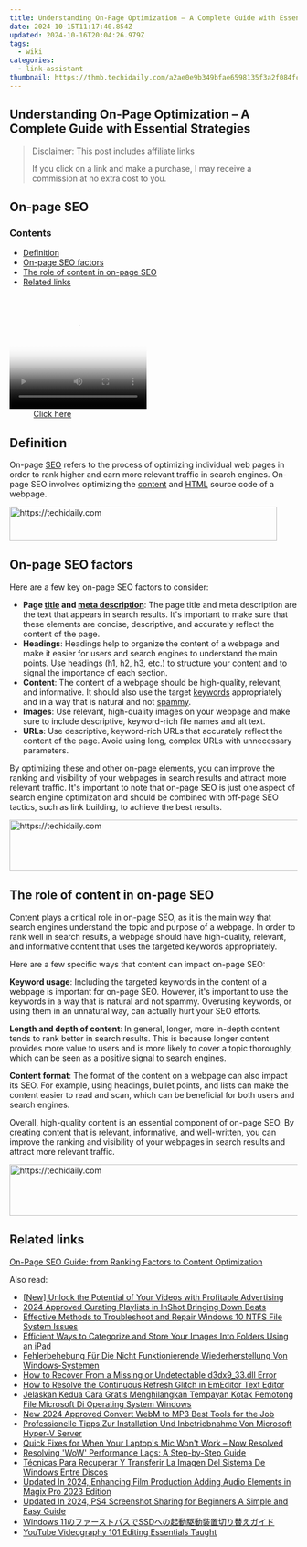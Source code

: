 ```yaml
---
title: Understanding On-Page Optimization – A Complete Guide with Essential Strategies
date: 2024-10-15T11:17:40.854Z
updated: 2024-10-16T20:04:26.979Z
tags:
  - wiki
categories:
  - link-assistant
thumbnail: https://thmb.techidaily.com/a2ae0e9b349bfae6598135f3a2f084fcd5a624b338e4413e4b9ca3add8f4727b.jpg
---
```


## Understanding On-Page Optimization – A Complete Guide with Essential Strategies

>  Disclaimer: This post includes affiliate links
>
>  If you click on a link and make a purchase, I may receive a commission at no extra cost to you.
>

## On-page SEO

### Contents

* [Definition](https://tools.techidaily.com/link-assistant/products/)
* [On-page SEO factors](https://tools.techidaily.com/link-assistant/products/)
* [The role of content in on-page SEO](https://tools.techidaily.com/link-assistant/products/)
* [Related links](https://tools.techidaily.com/link-assistant/products/)

<!-- affiliate ads begin -->
<span id="1328679">
					<video width="240" height="200" style="cursor:pointer"
           poster="//a.impactradius-go.com/display-clicktoplayimage/1328679.png"
           onclick="if(!this.playClicked){this.play();this.setAttribute('controls',true);this.playClicked=true;}">
	   <source src="//a.impactradius-go.com/display-ad/15852-1328679">
	   <img src="//a.impactradius-go.com/display-clicktoplayimage/1328679.png" style="border: none; height: 100%; width: 100%; object-fit: contain">
	</video>
	<div style="width:150px;text-align:center"><a href="javascript:window.open(decodeURIComponent('https%3A%2F%2Fthefitville.pxf.io%2Fc%2F5597632%2F1328679%2F15852'), '_blank');void(0);">Click here</a></div>
</span>
<img height="0" width="0" src="https://imp.pxf.io/i/5597632/1328679/15852" style="position:absolute;visibility:hidden;" border="0" />
<!-- affiliate ads end -->

## Definition

On-page [SEO](https://tools.techidaily.com/link-assistant/products/) refers to the process of optimizing individual web pages in order to rank higher and earn more relevant traffic in search engines. On-page SEO involves optimizing the [content](https://tools.techidaily.com/link-assistant/products/) and [HTML](https://tools.techidaily.com/link-assistant/products/) source code of a webpage.

<!-- affiliate ads begin -->
<a href="https://review-au.sjv.io/c/5597632/2098703/14409" target="_top" id="2098703">
  <img src="//a.impactradius-go.com/display-ad/14409-2098703" border="0" alt="https://techidaily.com" width="468" height="60"/>
</a>
<img height="0" width="0" src="https://review-au.sjv.io/i/5597632/2098703/14409" style="position:absolute;visibility:hidden;" border="0" />
<!-- affiliate ads end -->

## On-page SEO factors

Here are a few key on-page SEO factors to consider:

* **Page [title](https://tools.techidaily.com/link-assistant/products/) and [meta description](https://tools.techidaily.com/link-assistant/products/)**: The page title and meta description are the text that appears in search results. It's important to make sure that these elements are concise, descriptive, and accurately reflect the content of the page.
* **Headings**: Headings help to organize the content of a webpage and make it easier for users and search engines to understand the main points. Use headings (h1, h2, h3, etc.) to structure your content and to signal the importance of each section.
* **Content**: The content of a webpage should be high-quality, relevant, and informative. It should also use the target [keywords](https://tools.techidaily.com/link-assistant/products/) appropriately and in a way that is natural and not [spammy](https://tools.techidaily.com/link-assistant/products/).
* **Images**: Use relevant, high-quality images on your webpage and make sure to include descriptive, keyword-rich file names and alt text.
* **URLs**: Use descriptive, keyword-rich URLs that accurately reflect the content of the page. Avoid using long, complex URLs with unnecessary parameters.

By optimizing these and other on-page elements, you can improve the ranking and visibility of your webpages in search results and attract more relevant traffic. It's important to note that on-page SEO is just one aspect of search engine optimization and should be combined with off-page SEO tactics, such as link building, to achieve the best results.

<!-- affiliate ads begin -->
<a href="https://appsumo.8odi.net/c/5597632/2118320/7443" target="_top" id="2118320">
  <img src="//a.impactradius-go.com/display-ad/7443-2118320" border="0" alt="https://techidaily.com" width="728" height="90"/>
</a>
<img height="0" width="0" src="https://appsumo.8odi.net/i/5597632/2118320/7443" style="position:absolute;visibility:hidden;" border="0" />
<!-- affiliate ads end -->

## The role of content in on-page SEO

Content plays a critical role in on-page SEO, as it is the main way that search engines understand the topic and purpose of a webpage. In order to rank well in search results, a webpage should have high-quality, relevant, and informative content that uses the targeted keywords appropriately.

Here are a few specific ways that content can impact on-page SEO:

**Keyword usage**: Including the targeted keywords in the content of a webpage is important for on-page SEO. However, it's important to use the keywords in a way that is natural and not spammy. Overusing keywords, or using them in an unnatural way, can actually hurt your SEO efforts.

**Length and depth of content**: In general, longer, more in-depth content tends to rank better in search results. This is because longer content provides more value to users and is more likely to cover a topic thoroughly, which can be seen as a positive signal to search engines.

**Content format**: The format of the content on a webpage can also impact its SEO. For example, using headings, bullet points, and lists can make the content easier to read and scan, which can be beneficial for both users and search engines.

Overall, high-quality content is an essential component of on-page SEO. By creating content that is relevant, informative, and well-written, you can improve the ranking and visibility of your webpages in search results and attract more relevant traffic.

<!-- affiliate ads begin -->
<a href="https://appsumo.8odi.net/c/5597632/2094476/7443" target="_top" id="2094476">
  <img src="//a.impactradius-go.com/display-ad/7443-2094476" border="0" alt="https://techidaily.com" width="728" height="90"/>
</a>
<img height="0" width="0" src="https://appsumo.8odi.net/i/5597632/2094476/7443" style="position:absolute;visibility:hidden;" border="0" />
<!-- affiliate ads end -->

## Related links

[On-Page SEO Guide: from Ranking Factors to Content Optimization](https://tools.techidaily.com/link-assistant/products/)

<ins class="adsbygoogle"
     style="display:block"
     data-ad-format="autorelaxed"
     data-ad-client="ca-pub-7571918770474297"
     data-ad-slot="1223367746"></ins>

<ins class="adsbygoogle"
     style="display:block"
     data-ad-client="ca-pub-7571918770474297"
     data-ad-slot="8358498916"
     data-ad-format="auto"
     data-full-width-responsive="true"></ins>

<span class="atpl-alsoreadstyle">Also read:</span>
<div><ul>
<li><a href="https://youtube-sure.techidaily.com/nlock-the-potential-of-your-videos-with-profitable-advertising/"><u>[New] Unlock the Potential of Your Videos with Profitable Advertising</u></a></li>
<li><a href="https://fox-glue.techidaily.com/2024-approved-curating-playlists-in-inshot-bringing-down-beats/"><u>2024 Approved Curating Playlists in InShot Bringing Down Beats</u></a></li>
<li><a href="https://win-guides.techidaily.com/effective-methods-to-troubleshoot-and-repair-windows-10-ntfs-file-system-issues/"><u>Effective Methods to Troubleshoot and Repair Windows 10 NTFS File System Issues</u></a></li>
<li><a href="https://win-guides.techidaily.com/efficient-ways-to-categorize-and-store-your-images-into-folders-using-an-ipad/"><u>Efficient Ways to Categorize and Store Your Images Into Folders Using an iPad</u></a></li>
<li><a href="https://win-guides.techidaily.com/fehlerbehebung-fur-die-nicht-funktionierende-wiederherstellung-von-windows-systemen/"><u>Fehlerbehebung Für Die Nicht Funktionierende Wiederherstellung Von Windows-Systemen</u></a></li>
<li><a href="https://tech-renaissance.techidaily.com/how-to-recover-from-a-missing-or-undetectable-d3dx933dll-error/"><u>How to Recover From a Missing or Undetectable d3dx9_33.dll Error</u></a></li>
<li><a href="https://win-guides.techidaily.com/how-to-resolve-the-continuous-refresh-glitch-in-emeditor-text-editor/"><u>How to Resolve the Continuous Refresh Glitch in EmEditor Text Editor</u></a></li>
<li><a href="https://win-guides.techidaily.com/jelaskan-kedua-cara-gratis-menghilangkan-tempayan-kotak-pemotong-file-microsoft-di-operating-system-windows/"><u>Jelaskan Kedua Cara Gratis Menghilangkan Tempayan Kotak Pemotong File Microsoft Di Operating System Windows</u></a></li>
<li><a href="https://ai-driven-video-production.techidaily.com/new-2024-approved-convert-webm-to-mp3-best-tools-for-the-job/"><u>New 2024 Approved Convert WebM to MP3 Best Tools for the Job</u></a></li>
<li><a href="https://win-guides.techidaily.com/professionelle-tipps-zur-installation-und-inbetriebnahme-von-microsoft-hyper-v-server/"><u>Professionelle Tipps Zur Installation Und Inbetriebnahme Von Microsoft Hyper-V Server</u></a></li>
<li><a href="https://common-error.techidaily.com/1723210913579-quick-fixes-for-when-your-laptops-mic-wont-work-now-resolved/"><u>Quick Fixes for When Your Laptop's Mic Won't Work – Now Resolved</u></a></li>
<li><a href="https://win-howtos.techidaily.com/resolving-wow-performance-lags-a-step-by-step-guide/"><u>Resolving 'WoW' Performance Lags: A Step-by-Step Guide</u></a></li>
<li><a href="https://win-guides.techidaily.com/tecnicas-para-recuperar-y-transferir-la-imagen-del-sistema-de-windows-entre-discos/"><u>Técnicas Para Recuperar Y Transferir La Imagen Del Sistema De Windows Entre Discos</u></a></li>
<li><a href="https://audio-editing.techidaily.com/updated-in-2024-enhancing-film-production-adding-audio-elements-in-magix-pro-2023-edition/"><u>Updated In 2024, Enhancing Film Production Adding Audio Elements in Magix Pro 2023 Edition</u></a></li>
<li><a href="https://smart-video-editing.techidaily.com/updated-in-2024-ps4-screenshot-sharing-for-beginners-a-simple-and-easy-guide/"><u>Updated In 2024, PS4 Screenshot Sharing for Beginners A Simple and Easy Guide</u></a></li>
<li><a href="https://win-guides.techidaily.com/1728496361579-windows-11ssd/"><u>Windows 11のファーストパスでSSDへの起動駆動装置切り替えガイド</u></a></li>
<li><a href="https://youtube-clips.techidaily.com/youtube-videography-101-editing-essentials-taught/"><u>YouTube Videography 101 Editing Essentials Taught</u></a></li>
</ul></div>


